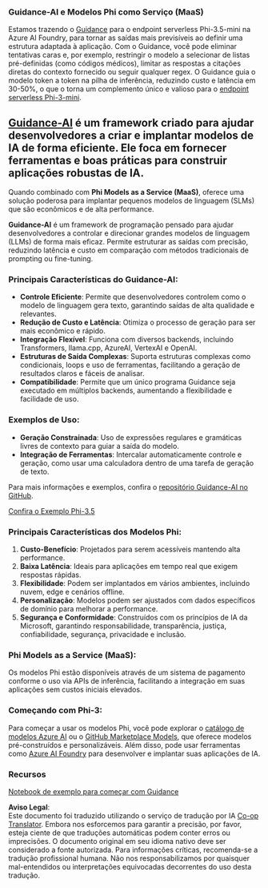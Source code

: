 <!--
CO_OP_TRANSLATOR_METADATA:
{
  "original_hash": "bd049872f37c3079c87d4fe17109cea0",
  "translation_date": "2025-05-09T07:26:15+00:00",
  "source_file": "md/01.Introduction/01/01.Guidance.md",
  "language_code": "br"
}
-->
### Guidance-AI e Modelos Phi como Serviço (MaaS)
Estamos trazendo o [Guidance](https://github.com/guidance-ai/guidance) para o endpoint serverless Phi-3.5-mini na Azure AI Foundry, para tornar as saídas mais previsíveis ao definir uma estrutura adaptada à aplicação. Com o Guidance, você pode eliminar tentativas caras e, por exemplo, restringir o modelo a selecionar de listas pré-definidas (como códigos médicos), limitar as respostas a citações diretas do contexto fornecido ou seguir qualquer regex. O Guidance guia o modelo token a token na pilha de inferência, reduzindo custo e latência em 30-50%, o que o torna um complemento único e valioso para o [endpoint serverless Phi-3-mini](https://aka.ms/try-phi3.5mini).

## [**Guidance-AI**](https://github.com/guidance-ai/guidance) é um framework criado para ajudar desenvolvedores a criar e implantar modelos de IA de forma eficiente. Ele foca em fornecer ferramentas e boas práticas para construir aplicações robustas de IA.

Quando combinado com **Phi Models as a Service (MaaS)**, oferece uma solução poderosa para implantar pequenos modelos de linguagem (SLMs) que são econômicos e de alta performance.

**Guidance-AI** é um framework de programação pensado para ajudar desenvolvedores a controlar e direcionar grandes modelos de linguagem (LLMs) de forma mais eficaz. Permite estruturar as saídas com precisão, reduzindo latência e custo em comparação com métodos tradicionais de prompting ou fine-tuning.

### Principais Características do Guidance-AI:
- **Controle Eficiente**: Permite que desenvolvedores controlem como o modelo de linguagem gera texto, garantindo saídas de alta qualidade e relevantes.
- **Redução de Custo e Latência**: Otimiza o processo de geração para ser mais econômico e rápido.
- **Integração Flexível**: Funciona com diversos backends, incluindo Transformers, llama.cpp, AzureAI, VertexAI e OpenAI.
- **Estruturas de Saída Complexas**: Suporta estruturas complexas como condicionais, loops e uso de ferramentas, facilitando a geração de resultados claros e fáceis de analisar.
- **Compatibilidade**: Permite que um único programa Guidance seja executado em múltiplos backends, aumentando a flexibilidade e facilidade de uso.

### Exemplos de Uso:
- **Geração Constrainada**: Uso de expressões regulares e gramáticas livres de contexto para guiar a saída do modelo.
- **Integração de Ferramentas**: Intercalar automaticamente controle e geração, como usar uma calculadora dentro de uma tarefa de geração de texto.

Para mais informações e exemplos, confira o [repositório Guidance-AI no GitHub](https://github.com/guidance-ai/guidance).

[Confira o Exemplo Phi-3.5](../../../../../code/01.Introduce/guidance.ipynb)

### Principais Características dos Modelos Phi:
1. **Custo-Benefício**: Projetados para serem acessíveis mantendo alta performance.
2. **Baixa Latência**: Ideais para aplicações em tempo real que exigem respostas rápidas.
3. **Flexibilidade**: Podem ser implantados em vários ambientes, incluindo nuvem, edge e cenários offline.
4. **Personalização**: Modelos podem ser ajustados com dados específicos de domínio para melhorar a performance.
5. **Segurança e Conformidade**: Construídos com os princípios de IA da Microsoft, garantindo responsabilidade, transparência, justiça, confiabilidade, segurança, privacidade e inclusão.

### Phi Models as a Service (MaaS):
Os modelos Phi estão disponíveis através de um sistema de pagamento conforme o uso via APIs de inferência, facilitando a integração em suas aplicações sem custos iniciais elevados.

### Começando com Phi-3:
Para começar a usar os modelos Phi, você pode explorar o [catálogo de modelos Azure AI](https://ai.azure.com/explore/models) ou o [GitHub Marketplace Models](https://github.com/marketplace/models), que oferece modelos pré-construídos e personalizáveis. Além disso, pode usar ferramentas como [Azure AI Foundry](https://ai.azure.com) para desenvolver e implantar suas aplicações de IA.

### Recursos
[Notebook de exemplo para começar com Guidance](../../../../../code/01.Introduce/guidance.ipynb)

**Aviso Legal**:  
Este documento foi traduzido utilizando o serviço de tradução por IA [Co-op Translator](https://github.com/Azure/co-op-translator). Embora nos esforcemos para garantir a precisão, por favor, esteja ciente de que traduções automáticas podem conter erros ou imprecisões. O documento original em seu idioma nativo deve ser considerado a fonte autorizada. Para informações críticas, recomenda-se a tradução profissional humana. Não nos responsabilizamos por quaisquer mal-entendidos ou interpretações equivocadas decorrentes do uso desta tradução.